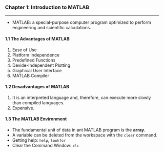 ### Chapter 1: Introduction to MATLAB
-------
* MATLAB: a special-purpose computer program optimized to perform engineering and scientific calculations. 


#### 1.1 The Advantages of MATLAB
1. Ease of Use
2. Platform Independence
3. Predefined Functions 
4. Devide-Independent Plotting
5. Graphical User Interface
6. MATLAB Compiler

#### 1.2 Desadvantages of MATLAB
1. It is an interpreted language and, therefore, can execute more slowly than compiled languages.
2. Expensive. 

#### 1.3 The MATLAB Environment
* The fundamental unit of data in ant MATLAB program is the **array**.
* A variable can be deleted from the workspace with the `clear` command.
* Getting help: `help`, `lookfor`
* Clear the Command Window: `clc`
  
